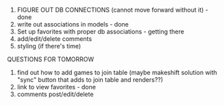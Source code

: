 1. FIGURE OUT DB CONNECTIONS (cannot move forward without it) - done
2. write out associations in models - done 
3. Set up favorites with proper db associations - getting there
4. add/edit/delete comments 
5. styling (if there's time)


QUESTIONS FOR TOMORROW 
1. find out how to add games to join table (maybe makeshift solution with "sync" button that adds to join table and renders??)
2. link to view favorites - done 
3. comments post/edit/delete 

